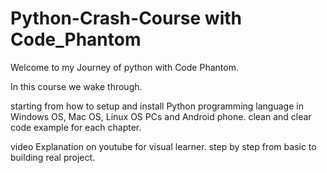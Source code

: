 # Python-Crash-Course with Code_Phantom

Welcome to my Journey of python with Code Phantom.

In this course we wake through.

starting from how to setup and install Python programming language in Windows OS, Mac OS, Linux OS PCs and Android phone.
clean and clear code example for each chapter.

video Explanation on youtube for visual learner.
step by step from basic to building real project.
